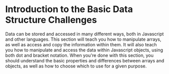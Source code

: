 # Introduction to the Basic Data Structure Challenges

Data can be stored and accessed in many different ways, both in Javascript and other languages. This section will teach you how to manipulate arrays, as well as access and copy the information within them. It will also teach you how to manipulate and access the data within Javascript objects, using both dot and bracket notation. When you're done with this section, you should understand the basic properties and differences between arrays and objects, as well as how to choose which to use for a given purpose. 

